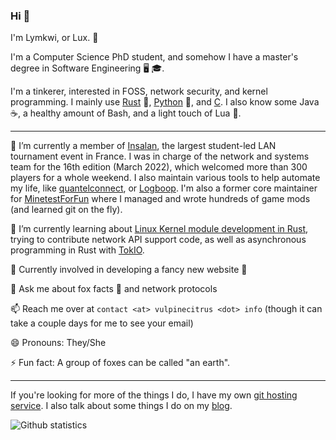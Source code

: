 ### Hi 👋

I'm Lymkwi, or Lux. 🦊

I'm a Computer Science PhD student, and somehow I have a master's degree in Software Engineering 🖥️ 🎓.

I'm a tinkerer, interested in FOSS, network security, and kernel programming.
I mainly use [Rust](https://rust-lang.org) 🦀, [Python](https://python.org/) 🐍,
and [C](https://en.wikipedia.org/wiki/Technical_debt).
I also know some Java ☕, a healthy amount of Bash, and a light touch of Lua 🌙.

---

🔭 I’m currently a member of [Insalan](https://github.com/INSAlan), the largest student-led LAN tournament event in France. I was in charge of the network and systems team for the 16th edition (March 2022), which welcomed more than 300 players for a whole weekend.
I also maintain various tools to help automate my life, like [quantelconnect](https://github.com/Lymkwi/quantelconnect), or [Logboop](https://github.com/Lymkwi/logboop-rs/). I'm also a former core maintainer for [MinetestForFun](https://github.com/MinetestForFun/) where I managed and wrote hundreds of game mods (and learned git on the fly).

🌱 I’m currently learning about [Linux Kernel module development in Rust](https://github.com/Rust-for-Linux), trying to contribute network API support code, as well as asynchronous programming in Rust with [TokIO](https://lib.rs/crates/tokio/).

🎁 Currently involved in developing a fancy new website 👀

💬 Ask me about fox facts 🦊 and network protocols

📫 Reach me over at `contact <at> vulpinecitrus <dot> info` (though it can take a couple days for me to see your email)

😄 Pronouns: They/She

⚡ Fun fact: A group of foxes can be called "an earth".

---

If you're looking for more of the things I do, I have my own [git hosting service](https://git.vulpinecitrus.info/).
I also talk about some things I do on my [blog](https://vulpinecitrus.info/blog/).


![Github statistics](https://github-readme-stats.vercel.app/api?username=Lymkwi&show_icons=true&theme=ocean_dark&include_all_commits=true&custom_title=Github%20Stats&hide=stars)

<!--
**Lymkwi/Lymkwi** is a ✨ _special_ ✨ repository because its `README.md` (this file) appears on your GitHub profile.

Here are some ideas to get you started:

- 🔭 I’m currently working on ...
- 🌱 I’m currently learning ...
- 👯 I’m looking to collaborate on ...
- 🤔 I’m looking for help with ...
- 💬 Ask me about ...
- 📫 How to reach me: ...
- 😄 Pronouns: ...
- ⚡ Fun fact: ...
-->
